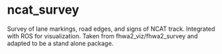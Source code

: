 # ncat_survey
Survey of lane markings, road edges, and signs of NCAT track. Integrated with ROS for visualization. Taken from fhwa2_viz/fhwa2_survey and adapted to be a stand alone package.
